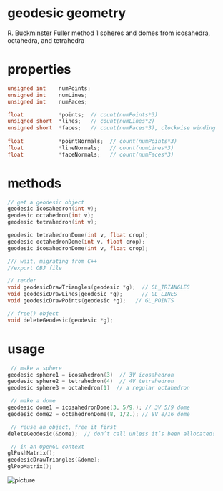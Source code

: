 # geodesic geometry

R. Buckminster Fuller method 1 spheres and domes from icosahedra, octahedra, and tetrahedra

# properties

``` c
unsigned int    numPoints;
unsigned int    numLines;
unsigned int    numFaces;

float           *points;  // count(numPoints*3)
unsigned short  *lines;   // count(numLines*2)
unsigned short  *faces;   // count(numFaces*3), clockwise winding
    
float           *pointNormals;  // count(numPoints*3)
float           *lineNormals;   // count(numLines*3)
float           *faceNormals;   // count(numFaces*3)
```

# methods

``` c
// get a geodesic object
geodesic icosahedron(int v);
geodesic octahedron(int v);
geodesic tetrahedron(int v);

geodesic tetrahedronDome(int v, float crop);
geodesic octahedronDome(int v, float crop);
geodesic icosahedronDome(int v, float crop);

/// wait, migrating from C++
//export OBJ file

// render
void geodesicDrawTriangles(geodesic *g);  // GL_TRIANGLES
void geodesicDrawLines(geodesic *g);      // GL_LINES
void geodesicDrawPoints(geodesic *g);   // GL_POINTS

// free() object
void deleteGeodesic(geodesic *g);
```

# usage

``` c
 // make a sphere
geodesic sphere1 = icosahedron(3)  // 3V icosahedron
geodesic sphere2 = tetrahedron(4)  // 4V tetrahedron
geodesic sphere3 = octahedron(1)  // a regular octahedron

 // make a dome
geodesic dome1 = icosahedronDome(3, 5/9.); // 3V 5/9 dome
geodesic dome2 = octahedronDome(8, 1/2.); // 8V 8/16 dome

 // reuse an object, free it first
deleteGeodesic(&dome);  // don’t call unless it’s been allocated!

 // in an OpenGL context
glPushMatrix();
geodesicDrawTriangles(&dome);
glPopMatrix();
```

![picture](https://raw.github.com/robbykraft/Geodesic/master/picture.png)
